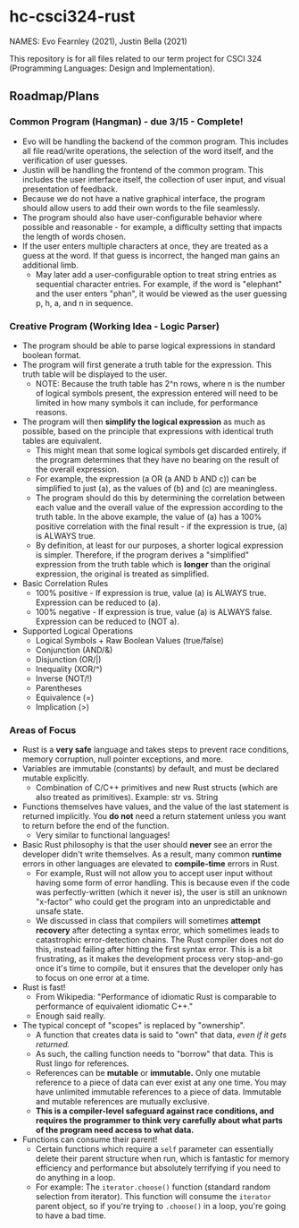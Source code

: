 # hc-csci324-rust
NAMES: Evo Fearnley (2021), Justin Bella (2021)

This repository is for all files related to our term project for CSCI 324 (Programming Languages: Design and Implementation). 

## Roadmap/Plans
### Common Program (Hangman) - due 3/15 - Complete!
* Evo will be handling the backend of the common program. This includes all file read/write operations, the selection of the word itself, and the verification of user guesses.
* Justin will be handling the frontend of the common program. This includes the user interface itself, the collection of user input, and visual presentation of feedback. 
* Because we do not have a native graphical interface, the program should allow users to add their own words to the file seamlessly. 
* The program should also have user-configurable behavior where possible and reasonable - for example, a difficulty setting that impacts the length of words chosen.
* If the user enters multiple characters at once, they are treated as a guess at the word. If that guess is incorrect, the hanged man gains an additional limb.
    - May later add a user-configurable option to treat string entries as sequential character entries. For example, if the word is "elephant" and the user enters "phan", it would be viewed as the user guessing p, h, a, and n in sequence. 

### Creative Program (Working Idea - Logic Parser)
* The program should be able to parse logical expressions in standard boolean format.
* The program will first generate a truth table for the expression. This truth table will be displayed to the user. 
    - NOTE: Because the truth table has 2^n rows, where n is the number of logical symbols present, the expression entered will need to be limited in how many symbols it can include, for performance reasons.
* The program will then **simplify the logical expression** as much as possible, based on the principle that expressions with identical truth tables are equivalent. 
    - This might mean that some logical symbols get discarded entirely, if the program determines that they have no bearing on the result of the overall expression.
    - For example, the expression (a OR (a AND b AND c)) can be simplified to just (a), as the values of (b) and (c) are meaningless.
    - The program should do this by determining the correlation between each value and the overall value of the expression according to the truth table. In the above example, the value of (a) has a 100% positive correlation with the final result - if the expression is true, (a) is ALWAYS true. 
    - By definition, at least for our purposes, a shorter logical expression is simpler. Therefore, if the program derives a "simplified" expression from the truth table which is **longer** than the original expression, the original is treated as simplified. 
* Basic Correlation Rules
    - 100% positive - If expression is true, value (a) is ALWAYS true. Expression can be reduced to (a).
    - 100% negative - If expression is true, value (a) is ALWAYS false. Expression can be reduced to (NOT a). 
* Supported Logical Operations
    - Logical Symbols + Raw Boolean Values (true/false)
    - Conjunction (AND/&)
    - Disjunction (OR/|)
    - Inequality (XOR/^)
    - Inverse (NOT/!)
    - Parentheses
    - Equivalence (=)
    - Implication (>) 
### Areas of Focus
* Rust is a **very safe** language and takes steps to prevent race conditions, memory corruption, null pointer exceptions, and more.
* Variables are immutable (constants) by default, and must be declared mutable explicitly. 
    - Combination of C/C++ primitives and new Rust structs (which are also treated as primitives). Example: str vs. String
* Functions themselves have values, and the value of the last statement is returned implicitly. You **do not** need a return statement unless you want to return before the end of the function. 
    - Very similar to functional languages!
* Basic Rust philosophy is that the user should **never** see an error the developer didn't write themselves. As a result, many common **runtime** errors in other languages are elevated to **compile-time** errors in Rust.
    - For example, Rust will not allow you to accept user input without having some form of error handling. This is because even if the code was perfectly-written (which it never is), the user is still an unknown "x-factor" who could get the program into an unpredictable and unsafe state.
    - We discussed in class that compilers will sometimes **attempt recovery** after detecting a syntax error, which sometimes leads to catastrophic error-detection chains. The Rust compiler does not do this, instead failing after hitting the first syntax error. This is a bit frustrating, as it makes the development process very stop-and-go once it's time to compile, but it ensures that the developer only has to focus on one error at a time.
* Rust is fast! 
    - From Wikipedia: "Performance of idiomatic Rust is comparable to performance of equivalent idiomatic C++." 
    - Enough said really.
* The typical concept of "scopes" is replaced by "ownership". 
    - A function that creates data is said to "own" that data, *even if it gets returned.*
    - As such, the calling function needs to "borrow" that data. This is Rust lingo for references.
    - References can be **mutable** or **immutable.** Only one mutable reference to a piece of data can ever exist at any one time. You may have unlimited immutable references to a piece of data. Immutable and mutable references are mutually exclusive.
    - **This is a compiler-level safeguard against race conditions, and requires the programmer to think very carefully about what parts of the program need access to what data.**
* Functions can consume their parent! 
    - Certain functions which require a `self` parameter can essentially delete their parent structure when run, which is fantastic for memory efficiency and performance but absolutely terrifying if you need to do anything in a loop.
    - For example: The `iterator.choose()` function (standard random selection from iterator). This function will consume the `iterator` parent object, so if you're trying to `.choose()` in a loop, you're going to have a bad time.



